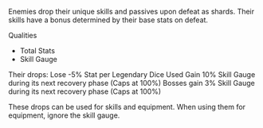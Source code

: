 Enemies drop their unique skills and passives upon defeat as shards. Their skills have a bonus determined by their base stats on defeat.

Qualities
- Total Stats
- Skill Gauge

Their drops:
	Lose -5% Stat per Legendary Dice Used
	Gain 10% Skill Gauge during its next recovery phase (Caps at 100%)
		Bosses gain 3% Skill Gauge during its next recovery phase (Caps at 100%)

These drops can be used for skills and equipment. When using them for equipment, ignore the skill gauge.
